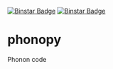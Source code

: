 [![Binstar Badge](https://binstar.org/jochym/elastic/badges/version.svg)](https://binstar.org/jochym/phonopy)
[![Binstar Badge](https://binstar.org/jochym/elastic/badges/downloads.svg)](https://binstar.org/jochym/phonopy)

phonopy
=======

Phonon code


